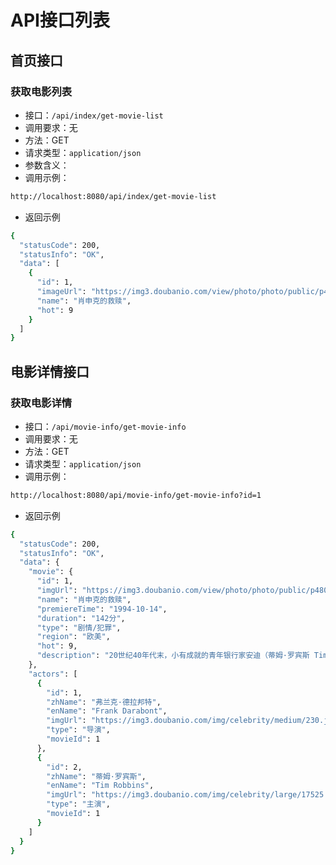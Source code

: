 # API接口列表

## 首页接口

### 获取电影列表

+ 接口：`/api/index/get-movie-list`
+ 调用要求：无
+ 方法：GET
+ 请求类型：`application/json`
+ 参数含义：
+ 调用示例：

```bash
http://localhost:8080/api/index/get-movie-list
```
+ 返回示例

```bash
{
  "statusCode": 200,
  "statusInfo": "OK",
  "data": [
    {
      "id": 1,
      "imageUrl": "https://img3.doubanio.com/view/photo/photo/public/p480770143.jpg",
      "name": "肖申克的救赎",
      "hot": 9
    }
  ]
}
```

## 电影详情接口

### 获取电影详情

+ 接口：`/api/movie-info/get-movie-info`
+ 调用要求：无
+ 方法：GET
+ 请求类型：`application/json`
+ 调用示例：

```bash
http://localhost:8080/api/movie-info/get-movie-info?id=1
```
+ 返回示例

```bash
{
  "statusCode": 200,
  "statusInfo": "OK",
  "data": {
    "movie": {
      "id": 1,
      "imgUrl": "https://img3.doubanio.com/view/photo/photo/public/p480770143.jpg",
      "name": "肖申克的救赎",
      "premiereTime": "1994-10-14",
      "duration": "142分",
      "type": "剧情/犯罪",
      "region": "欧美",
      "hot": 9,
      "description": "20世纪40年代末，小有成就的青年银行家安迪（蒂姆·罗宾斯 Tim Robbins 饰）因涉嫌杀害妻子及她的情人而锒铛入狱。在这座名为肖申克的监狱内，希望似乎虚无缥缈，终身监禁的惩罚无疑注定了安迪接下来灰暗绝望的人生。"
    },
    "actors": [
      {
        "id": 1,
        "zhName": "弗兰克·德拉邦特",
        "enName": "Frank Darabont",
        "imgUrl": "https://img3.doubanio.com/img/celebrity/medium/230.jpg",
        "type": "导演",
        "movieId": 1
      },
      {
        "id": 2,
        "zhName": "蒂姆·罗宾斯",
        "enName": "Tim Robbins",
        "imgUrl": "https://img3.doubanio.com/img/celebrity/large/17525.jpg",
        "type": "主演",
        "movieId": 1
      }
    ]
  }
}
```